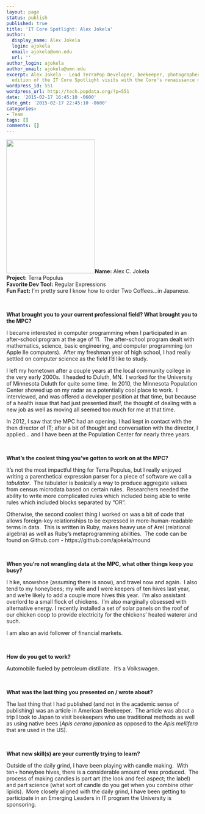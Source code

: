 ```yaml
---
layout: page
status: publish
published: true
title: 'IT Core Spotlight: Alex Jokela'
author:
  display_name: Alex Jokela
  login: ajokela
  email: ajokela@umn.edu
  url: ''
author_login: ajokela
author_email: ajokela@umn.edu
excerpt: Alex Jokela - Lead TerraPop Developer, beekeeper, photographer, chicken raiser.  This
  edition of the IT Core Spotlight visits with the Core's renaissance man.
wordpress_id: 551
wordpress_url: http://tech.popdata.org/?p=551
date: '2015-02-17 16:45:10 -0600'
date_gmt: '2015-02-17 22:45:10 -0600'
categories:
- Team
tags: []
comments: []
---
```

<p><strong><a href="http://tech.popdata.org/wp-content/uploads/2015/02/beekeeper-alex.jpg"><img class="alignright wp-image-588" src="http://tech.popdata.org/wp-content/uploads/2015/02/beekeeper-alex-199x300.jpg" alt="" width="232" height="350" /></a>Name:</strong> Alex C. Jokela<br />
<strong>Project:</strong> Terra Populus<br />
<strong>Favorite Dev Tool:</strong> Regular Expressions<br />
<strong>Fun Fact:</strong> I&rsquo;m pretty sure I know how to order Two Coffees...in Japanese.</p>
<p>&nbsp;</p>
<p><b>What brought you to your current professional field? What brought you to the MPC?</b></p>
<p>I became interested in computer programming when I participated in an after-school program at the age of 11. &nbsp;The after-school program dealt with mathematics, science, basic engineering, and computer programming (on Apple IIe computers). &nbsp;After my freshman year of high school, I had really settled on computer science as the field I&rsquo;d like to study.</p>
<p>I left my hometown after a couple years at the local community college in the very early 2000s. &nbsp;I headed to Duluth, MN. &nbsp;I worked for the University of Minnesota Duluth for quite some time. &nbsp;In 2010, the Minnesota Population Center showed up on my radar as a potentially cool place to work. &nbsp;I interviewed, and was offered a developer position at that time, but because of a health issue that had just presented itself, the thought of dealing with a new job as well as moving all seemed too much for me at that time.</p>
<p>In 2012, I saw that the MPC had an opening. I had kept in contact with the then director of IT; after a bit of thought and conversation with the director, I applied... and I have been at the Population Center for nearly three years.</p>
<p>&nbsp;</p>
<p><b>What&rsquo;s the coolest thing you&rsquo;ve gotten to work on at the MPC?</b></p>
<p>It&rsquo;s not the most impactful thing for Terra Populus, but I really enjoyed writing a parenthetical expression parser for a piece of software we call a <i>tabulator</i>. &nbsp;The tabulator is basically a way to produce aggregate values from census microdata based on certain rules. &nbsp;Researchers needed the ability to write more complicated rules which included being able to write rules which included blocks separated by &ldquo;OR&rdquo;.</p>
<p>Otherwise, the second coolest thing I worked on was a bit of code that allows foreign-key relationships to be expressed in more-human-readable terms in data. &nbsp;This is written in Ruby, makes heavy use of Arel (relational algebra) as well as Ruby&rsquo;s metaprogramming abilities. &nbsp;The code can be found on Github.com - https://github.com/ajokela/mound</p>
<p>&nbsp;</p>
<p><b>When you&rsquo;re not wrangling data at the MPC, what other things keep you busy?</b></p>
<p>I hike, snowshoe (assuming there is snow), and travel now and again. &nbsp;I also tend to my honeybees; my wife and I were keepers of ten hives last year, and we&rsquo;re likely to add a couple more hives this year. &nbsp;I&rsquo;m also assistant overlord to a small flock of chickens. &nbsp;I&rsquo;m also marginally obsessed with alternative energy. I recently installed a set of solar panels on the roof of our chicken coop to provide electricity for the chickens&rsquo; heated waterer and such.</p>
<p>I am also an avid follower of financial markets.</p>
<p><strong><strong>&nbsp;</strong></strong></p>
<p><b>How do you get to work?</b></p>
<p>Automobile fueled by petroleum distillate. &nbsp;It&rsquo;s a Volkswagen.</p>
<p><strong><strong>&nbsp;</strong></strong></p>
<p><b>What was the last thing you presented on / wrote about?</b></p>
<p>The last thing that I had published (and not in the academic sense of publishing) was an article in American Beekeeper. &nbsp;The article was about a trip I took to Japan to visit beekeepers who use traditional methods as well as using native bees (<i>Apis cerana japonica</i> as opposed to the <i>Apis mellifera</i> that are used in the US).</p>
<p><strong><strong>&nbsp;</strong></strong></p>
<p><b>What new skill(s) are your currently trying to learn?</b></p>
<p>Outside of the daily grind, I have been playing with candle making. &nbsp;With ten+ honeybee hives, there is a considerable amount of wax produced. &nbsp;The process of making candles is part art (the look and feel aspect; the label) and part science (what sort of candle do you get when you combine other lipids). &nbsp;More closely aligned with the daily grind, I have been getting to participate in an Emerging Leaders in IT program the University is sponsoring.</p>
